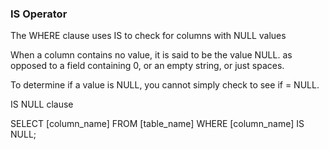 ### IS Operator
The WHERE clause uses IS to check for columns with NULL values

When a column contains no value, it is said to be the value NULL.
as opposed to a field containing 0, or an empty string, or just spaces.

To determine if a value is NULL, you cannot simply check to see if = NULL.

IS NULL clause

SELECT [column_name] FROM [table_name] WHERE [column_name] IS NULL;
